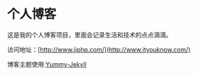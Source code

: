# 个人博客

这是我的个人博客项目，里面会记录生活和技术的点点滴滴。


访问地址：[http://www.jiphp.com/](http://www.ityouknow.com/)


博客主题使用:[Yummy-Jekyll](https://github.com/DONGChuan/Yummy-Jekyll)

